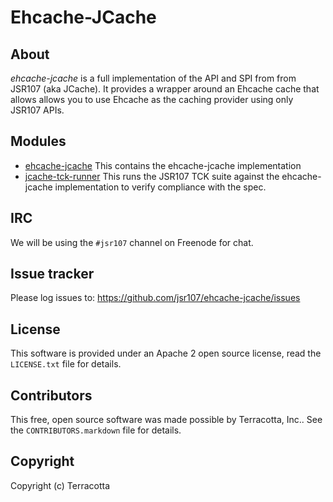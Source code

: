 Ehcache-JCache
==============

About
-----

*ehcache-jcache* is a full implementation of the API and SPI from from JSR107 (aka JCache). It provides a wrapper around an Ehcache cache
that allows allows you to use Ehcache as the caching provider using only JSR107 APIs.


Modules
--------------------
* [ehcache-jcache](https://github.com/jsr107/ehcache-jcache/tree/master/ehcache-jcache)
  This contains the ehcache-jcache implementation
* [jcache-tck-runner](https://github.com/jsr107/ehcache-jcache/tree/master/ehcache-jcache/jcache-tck-runner/)
  This runs the JSR107 TCK suite against the ehcache-jcache implementation to verify compliance with the spec.

IRC
---

We will be using the `#jsr107` channel on Freenode for chat.


Issue tracker
-------------

Please log issues to: <https://github.com/jsr107/ehcache-jcache/issues>


License
-------

This software is provided under an Apache 2 open source license, read the `LICENSE.txt` file for details.


Contributors
------------

This free, open source software was made possible by Terracotta, Inc.. See the `CONTRIBUTORS.markdown` file for details.


Copyright
---------

Copyright (c) Terracotta